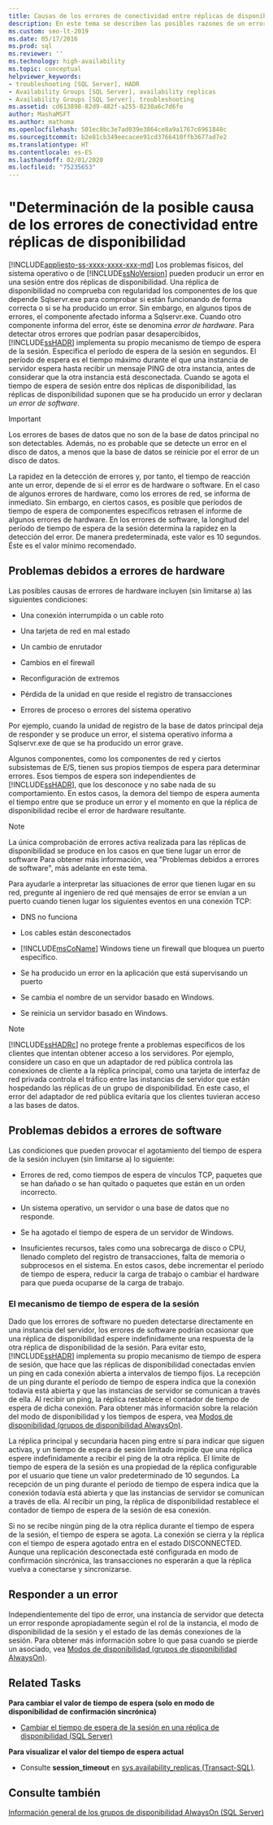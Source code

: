 ```yaml
---
title: Causas de los errores de conectividad entre réplicas de disponibilidad
description: En este tema se describen las posibles razones de un error de conexión entre las réplicas que participan en un grupo de disponibilidad Always On.
ms.custom: seo-lt-2019
ms.date: 05/17/2016
ms.prod: sql
ms.reviewer: ''
ms.technology: high-availability
ms.topic: conceptual
helpviewer_keywords:
- troubleshooting [SQL Server], HADR
- Availability Groups [SQL Server], availability replicas
- Availability Groups [SQL Server], troubleshooting
ms.assetid: cd613898-82d9-482f-a255-0230a6c7d6fe
author: MashaMSFT
ms.author: mathoma
ms.openlocfilehash: 501ec8bc3e7ad039e3864ce8a9a1767c6961848c
ms.sourcegitcommit: b2e81cb349eecacee91cd3766410ffb3677ad7e2
ms.translationtype: HT
ms.contentlocale: es-ES
ms.lasthandoff: 02/01/2020
ms.locfileid: "75235653"
---
```

# <a name="determine-possible-reason-for-connectivity-failures-between-availability-replicas"></a>"Determinación de la posible causa de los errores de conectividad entre réplicas de disponibilidad
[!INCLUDE[appliesto-ss-xxxx-xxxx-xxx-md](../../../includes/appliesto-ss-xxxx-xxxx-xxx-md.md)]
Los problemas físicos, del sistema operativo o de [!INCLUDE[ssNoVersion](../../../includes/ssnoversion-md.md)] pueden producir un error en una sesión entre dos réplicas de disponibilidad. Una réplica de disponibilidad no comprueba con regularidad los componentes de los que depende Sqlservr.exe para comprobar si están funcionando de forma correcta o si se ha producido un error. Sin embargo, en algunos tipos de errores, el componente afectado informa a Sqlservr.exe. Cuando otro componente informa del error, éste se denomina *error de hardware*. Para detectar otros errores que podrían pasar desapercibidos, [!INCLUDE[ssHADR](../../../includes/sshadr-md.md)] implementa su propio mecanismo de tiempo de espera de la sesión. Especifica el período de espera de la sesión en segundos. El período de espera es el tiempo máximo durante el que una instancia de servidor espera hasta recibir un mensaje PING de otra instancia, antes de considerar que la otra instancia está desconectada. Cuando se agota el tiempo de espera de sesión entre dos réplicas de disponibilidad, las réplicas de disponibilidad suponen que se ha producido un error y declaran *un error de software*.  
  
> [!IMPORTANT]  
>  Los errores de bases de datos que no son de la base de datos principal no son detectables. Además, no es probable que se detecte un error en el disco de datos, a menos que la base de datos se reinicie por el error de un disco de datos.  
  
 La rapidez en la detección de errores y, por tanto, el tiempo de reacción ante un error, depende de si el error es de hardware o software. En el caso de algunos errores de hardware, como los errores de red, se informa de inmediato. Sin embargo, en ciertos casos, es posible que períodos de tiempo de espera de componentes específicos retrasen el informe de algunos errores de hardware. En los errores de software, la longitud del período de tiempo de espera de la sesión determina la rapidez en la detección del error. De manera predeterminada, este valor es 10 segundos. Éste es el valor mínimo recomendado.  
  
## <a name="failures-due-to-hard-errors"></a>Problemas debidos a errores de hardware  
 Las posibles causas de errores de hardware incluyen (sin limitarse a) las siguientes condiciones:  
  
-   Una conexión interrumpida o un cable roto  
  
-   Una tarjeta de red en mal estado  
  
-   Un cambio de enrutador  
  
-   Cambios en el firewall  
  
-   Reconfiguración de extremos  
  
-   Pérdida de la unidad en que reside el registro de transacciones  
  
-   Errores de proceso o errores del sistema operativo  
  
 Por ejemplo, cuando la unidad de registro de la base de datos principal deja de responder y se produce un error, el sistema operativo informa a Sqlservr.exe de que se ha producido un error grave.  
  
 Algunos componentes, como los componentes de red y ciertos subsistemas de E/S, tienen sus propios tiempos de espera para determinar errores. Esos tiempos de espera son independientes de [!INCLUDE[ssHADR](../../../includes/sshadr-md.md)], que los desconoce y no sabe nada de su comportamiento. En estos casos, la demora del tiempo de espera aumenta el tiempo entre que se produce un error y el momento en que la réplica de disponibilidad recibe el error de hardware resultante.  
  
> [!NOTE]  
>  La única comprobación de errores activa realizada para las réplicas de disponibilidad se produce en los casos en que tiene lugar un error de software Para obtener más información, vea "Problemas debidos a errores de software", más adelante en este tema.  
  
 Para ayudarle a interpretar las situaciones de error que tienen lugar en su red, pregunte al ingeniero de red qué mensajes de error se envían a un puerto cuando tienen lugar los siguientes eventos en una conexión TCP:  
  
-   DNS no funciona  
  
-   Los cables están desconectados  
  
-   [!INCLUDE[msCoName](../../../includes/msconame-md.md)] Windows tiene un firewall que bloquea un puerto específico.  
  
-   Se ha producido un error en la aplicación que está supervisando un puerto  
  
-   Se cambia el nombre de un servidor basado en Windows.  
  
-   Se reinicia un servidor basado en Windows.  
  
> [!NOTE]  
>  [!INCLUDE[ssHADRc](../../../includes/sshadrc-md.md)] no protege frente a problemas específicos de los clientes que intentan obtener acceso a los servidores. Por ejemplo, considere un caso en que un adaptador de red pública controla las conexiones de cliente a la réplica principal, como una tarjeta de interfaz de red privada controla el tráfico entre las instancias de servidor que están hospedando las réplicas de un grupo de disponibilidad. En este caso, el error del adaptador de red pública evitaría que los clientes tuvieran acceso a las bases de datos.  
  
## <a name="failures-due-to-soft-errors"></a>Problemas debidos a errores de software  
 Las condiciones que pueden provocar el agotamiento del tiempo de espera de la sesión incluyen (sin limitarse a) lo siguiente:  
  
-   Errores de red, como tiempos de espera de vínculos TCP, paquetes que se han dañado o se han quitado o paquetes que están en un orden incorrecto.  
  
-   Un sistema operativo, un servidor o una base de datos que no responde.  
  
-   Se ha agotado el tiempo de espera de un servidor de Windows.  
  
-   Insuficientes recursos, tales como una sobrecarga de disco o CPU, llenado completo del registro de transacciones, falta de memoria o subprocesos en el sistema. En estos casos, debe incrementar el período de tiempo de espera, reducir la carga de trabajo o cambiar el hardware para que pueda ocuparse de la carga de trabajo.  
  
### <a name="the-session-timeout-mechanism"></a>El mecanismo de tiempo de espera de la sesión  
 Dado que los errores de software no pueden detectarse directamente en una instancia del servidor, los errores de software podrían ocasionar que una réplica de disponibilidad espere indefinidamente una respuesta de la otra réplica de disponibilidad de la sesión. Para evitar esto, [!INCLUDE[ssHADR](../../../includes/sshadr-md.md)] implementa su propio mecanismo de tiempo de espera de sesión, que hace que las réplicas de disponibilidad conectadas envíen un ping en cada conexión abierta a intervalos de tiempo fijos. La recepción de un ping durante el período de tiempo de espera indica que la conexión todavía está abierta y que las instancias de servidor se comunican a través de ella. Al recibir un ping, la réplica restablece el contador de tiempo de espera de dicha conexión. Para obtener más información sobre la relación del modo de disponibilidad y los tiempos de espera, vea [Modos de disponibilidad &#40;grupos de disponibilidad AlwaysOn&#41;](../../../database-engine/availability-groups/windows/availability-modes-always-on-availability-groups.md).  
  
 La réplica principal y secundaria hacen ping entre sí para indicar que siguen activas, y un tiempo de espera de sesión limitado impide que una réplica espere indefinidamente a recibir el ping de la otra réplica. El límite de tiempo de espera de la sesión es una propiedad de la réplica configurable por el usuario que tiene un valor predeterminado de 10 segundos. La recepción de un ping durante el período de tiempo de espera indica que la conexión todavía está abierta y que las instancias de servidor se comunican a través de ella. Al recibir un ping, la réplica de disponibilidad restablece el contador de tiempo de espera de la sesión de esa conexión.  
  
 Si no se recibe ningún ping de la otra réplica durante el tiempo de espera de la sesión, el tiempo de espera se agota. La conexión se cierra y la réplica con el tiempo de espera agotado entra en el estado DISCONNECTED. Aunque una replicación desconectada esté configurada en modo de confirmación sincrónica, las transacciones no esperarán a que la réplica vuelva a conectarse y sincronizarse.  
  
## <a name="responding-to-an-error"></a>Responder a un error  
 Independientemente del tipo de error, una instancia de servidor que detecta un error responde apropiadamente según el rol de la instancia, el modo de disponibilidad de la sesión y el estado de las demás conexiones de la sesión. Para obtener más información sobre lo que pasa cuando se pierde un asociado, vea [Modos de disponibilidad &#40;grupos de disponibilidad AlwaysOn&#41;](../../../database-engine/availability-groups/windows/availability-modes-always-on-availability-groups.md).  
  
## <a name="related-tasks"></a>Related Tasks  
 **Para cambiar el valor de tiempo de espera (solo en modo de disponibilidad de confirmación sincrónica)**  
  
-   [Cambiar el tiempo de espera de la sesión en una réplica de disponibilidad &#40;SQL Server&#41;](../../../database-engine/availability-groups/windows/change-the-session-timeout-period-for-an-availability-replica-sql-server.md)  
  
 **Para visualizar el valor del tiempo de espera actual**  
  
-   Consulte **session_timeout** en [sys.availability_replicas &#40;Transact-SQL&#41;](../../../relational-databases/system-catalog-views/sys-availability-replicas-transact-sql.md).  
  
## <a name="see-also"></a>Consulte también  
 [Información general de los grupos de disponibilidad AlwaysOn &#40;SQL Server&#41;](../../../database-engine/availability-groups/windows/overview-of-always-on-availability-groups-sql-server.md)  
  
  
